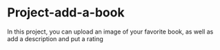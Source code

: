 # Project-add-a-book
In this project, you can upload an image of your favorite book, as well as add a description and put a rating
